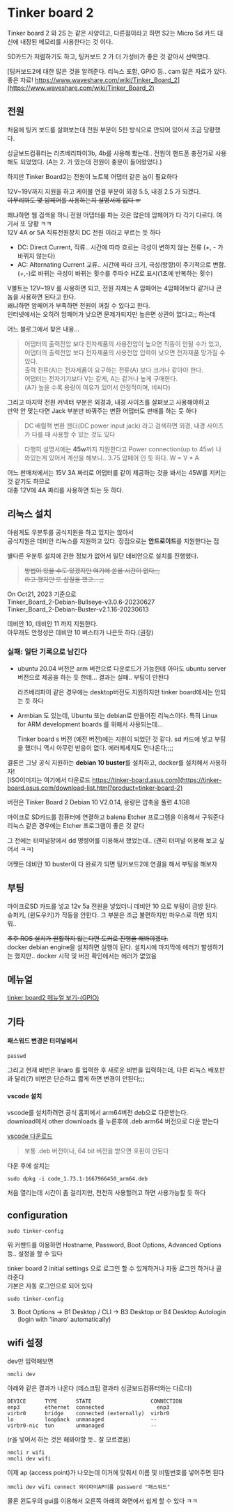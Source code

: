 # Tinker board 2
Tinker board 2 와  2S 는 같은 사양이고, 다른점이라고 하면 S2는 Micro Sd 카드 대신에 
내장된 메모리를 사용한다는 것 이다.   

SD카드가 저렴하기도 하고,  팅커보드 2 가 더 가성비가 좋은 것 같아서 선택했다. 

[팅커보드2에 대한 많은 것을 알려준다. 리눅스 포함, GPIO 등.. cam 많은 자료가 있다. 좋은 자료! https://www.waveshare.com/wiki/Tinker_Board_2](https://www.waveshare.com/wiki/Tinker_Board_2)


## 전원
처음에 팅커 보드를 살펴보는데 전원 부분이 5핀 방식으로 안되어 있어서 조금 당황했다. 

싱글보드컴퓨터는 라즈베리파이3b, 4b를 사용해 봤는데.. 전원이 핸드폰 충전기로 사용해도 되었었다. 
(A는 2. 가 였는데 전원이 충분이 들어왔었다.)

하지만 Tinker Board2는 전원이 노트북 어댑터 같은 놈이 필요하다

12V~19V까지 지원을 하고 케이블 연결 부분이 외경 5.5, 내경 2.5 가 되겠다.   
~~아무리봐도 몇 암페어를 사용하는지 설명서에 없다 ㅠ~~

왜냐하면 웹 검색을 하니 전원 어댑터를 파는 것은 많은데 암페어가 다 각기 다르다. 여기서 또 당황 ㅋㅋ   
12V 4A or 5A 직류전원장치 DC 전원 이라고 부르는 듯 하다

- DC: Direct Current, 직류.. 시간에 따라 흐르는 극성이 변하지 않는 전류 (+, - 가 바뀌지 않는다)
- AC: Alternating Current 교류.. 시간에 따라 크기, 극성(방향)이 주기적으로 변함. (+,-)로 바뀌는 극성이 바뀌는 횟수를 주파수 HZ로 표시(1초에 반복하는 횟수)

V볼트는 12V~19V 를 사용하면 되고, 전원 자체는 A 암페어는 4암페어보다 같거나 큰 놈을 사용하면 된다고 한다.  
왜냐하면 암페어가 부족하면 전원이 꺼질 수 있다고 한다.  
인터넷에서는 오히려 암페어가 낮으면 문제가되지만 높은면 상관이 없다고;; 하는데  

어느 블로그에서 찾은 내용...   
> 어댑터의 출력전압 보다 전자제품의 사용전압이 높으면 작동이 안될 수가 있고,   
어댑터의 출력전압 보다 전자제품의 사용전압 입력이 낮으면 전자제품 망가질 수 있다.  
출력 전류(A)는 전자제품이 요구하는 전류(A) 보다 크거나 같아야 한다.  
어댑터는 전자기기보다 V는 같게, A는 같거나 높게 구매한다.  
(A가 높을 수록 용량이 여유가 있어서 안정적이며, 비싸다)

그리고 마지막 전원 커넥터 부분은 외경과, 내경 사이즈를 살펴보고 사용해야하고   
만약 안 맞는다면 Jack 부분만 바꿔주는 변환 어댑터도 판매를 하는 듯 하다 

> DC 배럴잭 변환 젠더(DC power input jack) 라고 검색하면 외경, 내경 사이즈가 다를 때 사용할 수 있는 것도 있다

>다행히 설명서에는 **45w**까지 지원한다고 Power connection(up to 45w) 나와있는게 있어서 계산을 해보니.. 
3.75 암페어 인 듯 하다. W = V * A   

어느 판매처에서는 15V 3A 짜리로 어댑터를 같이 제공하는 것을 봐서는 45W를 지키는 것 같기도 하므로   
대충 12V에 4A 짜리를 사용하면 되는 듯 하다.  


## 리눅스 설치
아쉽게도 우분투를 공식지원을 하고 있지는 않아서  
공식지원은 데비안 리눅스를 지원하고 있다. 장점으로는 **안드로이드**를 지원한다는 점  

별다른 우분투 설치에 관한 정보가 없어서 일단 데비안으로 설치를 진행했다.  

> ~~방법이 있을 수도 있겠지만 여기에 쏟을 시간이 없다;;;~~   
~~라고 했지만 또 삽질을 했고....;;~~

On Oct21, 2023 기준으로   
Tinker_Board_2-Debian-Bullseye-v3.0.6-20230627   
Tinker_Board_2-Debian-Buster-v2.1.16-20230613   

데비안 10, 데비안 11 까지 지원한다.  
아무래도 안정성은 데비안 10 버스터가 나은듯 하다.(권장)   


### 실패: 일단 기록으로 남긴다  
- ubuntu 20.04 버전은 arm 버전으로 다운로드가 가능한데 아마도 ubuntu server 버전으로 제공을 하는 듯 한데... 결과는 실패.. 부팅이 안된다    

	라즈베리파이 같은 경우에는 desktop버전도 지원하지만 tinker board에서는 안되는 듯 하다  

- Armbian 도 있는데, Ubuntu 또는 debian로 만들어진 리눅스이다. 특히 Linux for ARM development boards 를 위해서 사용되는데...

	Tinker board s 버전 (예전 버전)에는 지원이 되었던 것 같다. sd 카드에 넣고 부팅을 했더니 역시 아무런 반응이 없다. 에러메세지도 안나온다;;;;

결론은 그냥 공식 지원하는 **debian 10 buster**를 설치하고, docker를 설치해서 사용하자!  
[ISO이미지는 여기에서 다운로드 https://tinker-board.asus.com](https://tinker-board.asus.com/download-list.html?product=tinker-board-2)

버전은 Tinker Board 2 Debian 10 V2.0.14, 용량은 압축을 풀련 4.1GB 

마이크로 SD카드를 컴퓨터에 연결하고 balena Etcher 프로그램을 이용해서 구워준다  
리눅스 같은 경우에는 Etcher 프로그램이 좋은 것 같다 

그 전에는 터미널창에서 dd 명령어를 이용해서 했었는데.. (괜히 터미널 이용해 보고 싶어서 ㅋㅋ)

어쨋든 데비안 10 buster이 다 완료가 되면 팅커보드2에 연결을 해서 부팅을 해보자


## 부팅
마이크로SD 카드를 넣고 12v 5a 전원을 넣었더니 데비안 10 으로 부팅이 금방 된다.   
슈퍼키, (윈도우키)가 작동을 안한다. 그 부분은 조금 불편하지만 마우스로 하면 되지 뭐..

~~추후 ROS 설치가 원할하지 않는다면 도커로 진행을 해봐야겠다.~~   
docker debian engine을 설치하면 실행이 된다. 설치시에 마지막에 에러가 발생하기는 했지만.. 
docker 시작 및 버전 확인에서는 에러가 없었음


## 메뉴얼

[tinker board2 메뉴얼 보기-(GPIO)](https://tinker-board.asus.com/doc_tb2.html#user)


## 기타

####  패스워드 변경은 터미널에서 
```
passwd
```

그리고 현재 비번은 linaro 를 입력한 후 새로운 비번을 입력하는데, 
다른 리눅스 배포판과 달리(?) 비번은 단순하고 짧게 하면 변경이 안된다;;;


#### vscode 설치
vscode를 설치하려면 공식 홈피에서 arm64버전 deb으로 다운받는다.  
download에서 other downloads 를 누른후에 .deb arm64 버전으로 다운 받는다 

[vscode 다운로드](code.visualstudio.com/Download)

> 보통 .deb 버전이나, 64 bit 버전을 받으면 호환이 안된다

다운 후에 설치는 
```
sudo dpkg -i code_1.73.1-1667966450_arm64.deb
```
처음 열리는데 시간이 좀 걸리지만, 천천히 사용할려고 하면 사용가능할 듯 하다



##  configuration

```
sudo tinker-config
```
위 커맨드를 이용하면 Hostname, Password, Boot Options, Advanced Options 등.. 설정을 할 수 있다

tinker board 2 initial settings 으로 로그인 할 수 있게하거나 자동 로그인 하거나 골라준다  
기본은 자동 로그인으로 되어 있다  

`sudo tinker-config`  

3. Boot Options -> B1 Desktop / CLI -> B3 Desktop or B4 Desktop Autologin (login with 'linaro' automatically)


## wifi 설정

dev만 입력해보면
```
nmcli dev
```
 
 아래와 같은 결과가 나온다 (데스크탑 결과라 싱글보드컴퓨터와는 다르다)
```
DEVICE      TYPE      STATE                   CONNECTION 
enp3        ethernet  connected                 enp3     
virbr0      bridge    connected (externally)  virbr0     
lo          loopback  unmanaged               --         
virbr0-nic  tun       unmanaged               --      
```


(r을 넣어서 하는 것은 해봐야할 듯.. 잘 모르겠음)
```
nmcli r wifi
nmcli dev wifi
```


이제  ap (access point)가 나오는데 이거에 맞춰서 이름 및 비밀번호를 넣어주면 된다 

```
nmcli dev wifi connect 와이파이AP이름 password "패스워드"
```

물론 윈도우의 gui를 이용해서 오른쪽 아래의 화면에서 쉽게 할 수 있다 ㅋㅋ

